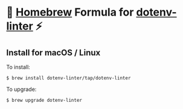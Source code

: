 # 🍺 [Homebrew](https://brew.sh) Formula for [dotenv-linter](https://github.com/dotenv-linter/dotenv-linter) ⚡️

## Install for macOS / Linux

To install:

```shell script
$ brew install dotenv-linter/tap/dotenv-linter
```

To upgrade:

```shell script
$ brew upgrade dotenv-linter
```

